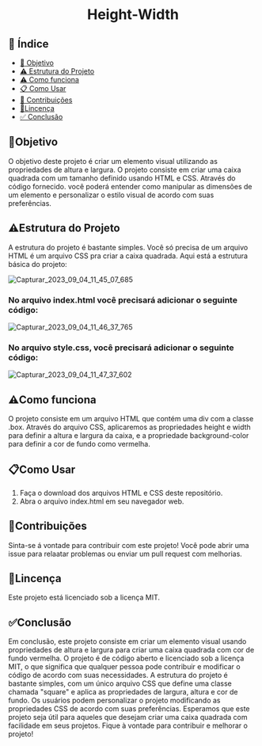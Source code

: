<h1 align="center"> Height-Width </h1>

## 🔗 Índice
* [🎯 Objetivo](#-objetivo)
* [⚠️ Estrutura do Projeto](#-Estrutura-do-HTML)
* [⚠️ Como funciona](#-Sobre-o-Projeto)
* [📋 Como Usar](#-Como-Usar)
* [📝 Contribuições](#-Contribuições)
* [📍Lincença](#-Lincença)
* [✅ Conclusão](#-conclusão)



## 🎯Objetivo
O objetivo deste projeto é criar um elemento visual utilizando as propriedades de altura e largura. O projeto consiste em criar uma caixa quadrada  com um tamanho definido usando HTML e CSS. Através do código fornecido. você poderá entender como manipular as dimensões de um elemento e personalizar o estilo visual de acordo com suas preferências.





## ⚠️Estrutura do Projeto
A estrutura do projeto é bastante simples. Você só precisa de um arquivo HTML é um arquivo CSS pra criar a caixa quadrada. Aqui está a estrutura básica do projeto:

![Capturar_2023_09_04_11_45_07_685](https://github.com/andersoncode55/Codar-height-width./assets/61977421/b7a5fe81-9073-4960-a995-a915ae2de953)


### No arquivo index.html você precisará adicionar o seguinte código:

![Capturar_2023_09_04_11_46_37_765](https://github.com/andersoncode55/Codar-height-width./assets/61977421/42f14463-b9e1-4ea8-b65f-ce68589c2e74)


### No arquivo style.css, você precisará adicionar o seguinte código:

![Capturar_2023_09_04_11_47_37_602](https://github.com/andersoncode55/Codar-height-width./assets/61977421/61694c7f-2a98-4eb2-97eb-756017173fc8)





## ⚠️Como funciona
O projeto consiste em um arquivo HTML que contém uma div com a classe .box. Através do arquivo CSS, aplicaremos as propriedades height e width para definir a altura e largura da caixa, e a propriedade background-color para definir a cor de fundo como vermelha.





## 📋Como Usar
<ol>
  <li>Faça o download dos arquivos HTML e CSS deste repositório.</li>
  <li>Abra o arquivo index.html em seu navegador web.</li>
</ol>



## 📝Contribuições
Sinta-se á vontade para contribuir com este projeto! Você pode abrir uma issue para relaatar problemas ou enviar um pull request com melhorias.





## 📍Lincença
Este projeto está licenciado sob a licença MIT.



## ✅Conclusão
Em conclusão, este projeto consiste em criar um elemento visual usando propriedades de altura e largura para criar uma caixa quadrada com cor de fundo vermelha. O projeto é de código aberto e licenciado sob a licença MIT, o que significa que qualquer pessoa pode contribuir e modificar o código de acordo com suas necessidades. A estrutura do projeto é bastante simples, com um único arquivo CSS que define uma classe chamada "square" e aplica as propriedades de largura, altura e cor de fundo. Os usuários podem personalizar o projeto modificando as propriedades CSS de acordo com suas preferências. Esperamos que este projeto seja útil para aqueles que desejam criar uma caixa quadrada com facilidade em seus projetos. Fique à vontade para contribuir e melhorar o projeto!
